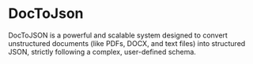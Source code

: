 # DocToJson
DocToJSON is a powerful and scalable system designed to convert unstructured documents (like PDFs, DOCX, and text files) into structured JSON, strictly following a complex, user-defined schema.
